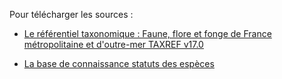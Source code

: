 Pour télécharger les sources : 
- [Le référentiel taxonomique : Faune, flore et fonge de France métropolitaine et d'outre-mer
TAXREF v17.0](https://inpn.mnhn.fr/telechargement/referentielEspece/taxref/17.0/menu#)

- [La base de connaissance statuts des espèces](https://inpn.mnhn.fr/telechargement/referentielEspece/bdc-statuts-especes)